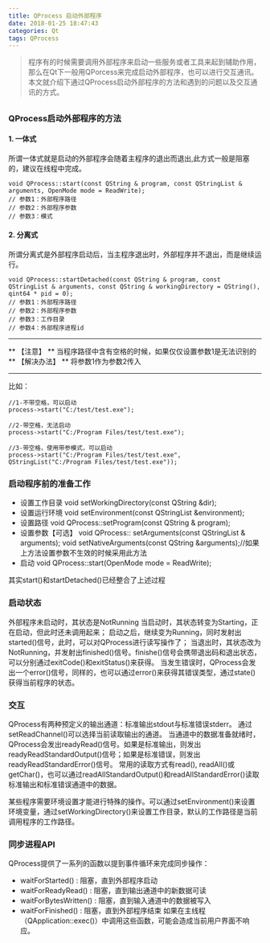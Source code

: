 ```yaml
---
title: QProcess 启动外部程序
date: 2018-01-25 18:47:43
categories: Qt
tags: QProcess
---
```


> 程序有的时候需要调用外部程序来启动一些服务或者工具来起到辅助作用，那么在Qt下一般用QPorcess来完成启动外部程序，也可以进行交互通讯。
> 本文就介绍下通过QProcess启动外部程序的方法和遇到的问题以及交互通讯的方式。

<!--more-->
## 

### QProcess启动外部程序的方法
#### 1. 一体式
所谓一体式就是启动的外部程序会随着主程序的退出而退出,此方式一般是阻塞的，建议在线程中完成。
```
void QProcess::start(const QString & program, const QStringList & arguments, OpenMode mode = ReadWrite);
// 参数1：外部程序路径
// 参数2：外部程序参数
// 参数3：模式
```
#### 2. 分离式
所谓分离式是外部程序启动后，当主程序退出时，外部程序并不退出，而是继续运行。
```
void QProcess::startDetached(const QString & program, const QStringList & arguments, const QString & workingDirectory = QString(), qint64 * pid = 0);
// 参数1：外部程序路径
// 参数2：外部程序参数
// 参数3：工作目录
// 参数4：外部程序进程id
```
****
** 【注意】 ** 当程序路径中含有空格的时候，如果仅仅设置参数1是无法识别的
** 【解决办法】 ** 将参数1作为参数2传入
****
比如：
```
//1-不带空格，可以启动
process->start("C:/test/test.exe");

//2-带空格，无法启动
process->start("C:/Program Files/test/test.exe");

//3-带空格，使用带参模式，可以启动
process->start("C:/Program Files/test/test.exe", QStringList("C:/Program Files/test/test.exe"));
```
### 启动程序前的准备工作
- 设置工作目录
void setWorkingDirectory(const QString &dir);
- 设置运行环境
void setEnvironment(const QStringList &environment);
- 设置路径
void QProcess::setProgram(const QString & program);
- 设置参数【可选】
void QProcess:: setArguments(const QStringList & arguments);
void setNativeArguments(const QString &arguments);//如果上方法设置参数不生效的时候采用此方法
- 启动
void QProcess::start(OpenMode mode = ReadWrite);

其实start()和startDetached()已经整合了上述过程

### 启动状态
外部程序未启动时，其状态是NotRunning
当启动时，其状态转变为Starting，正在启动，但此时还未调用起来；
启动之后，继续变为Running，同时发射出started()信号，此时，可以对QProcess进行读写操作了；
当退出时，其状态改为NotRunning，并发射出finished()信号。finishe()信号会携带退出码和退出状态，可以分别通过exitCode()和exitStatus()来获得。
当发生错误时，QProcess会发出一个error()信号，同样的，也可以通过error()来获得其错误类型，通过state()获得当前程序的状态。

### 交互
QProcess有两种预定义的输出通道：标准输出stdout与标准错误stderr。
通过setReadChannel()可以选择当前读取输出的通道。
当通道中的数据准备就绪时，QProcess会发出readyRead()信号。如果是标准输出，则发出readyReadStandardOutput()信号；如果是标准错误，则发出readyReadStandardError()信号。
常用的读取方式有read(), readAll()或getChar()，也可以通过readAllStandardOutput()和readAllStandardError()读取标准输出和标准错误通道中的数据。

某些程序需要环境设置才能进行特殊的操作。可以通过setEnvironment()来设置环境变量，通过setWorkingDirectory()来设置工作目录，默认的工作路径是当前调用程序的工作路径。

### 同步进程API
QProcess提供了一系列的函数以提到事件循环来完成同步操作：
- waitForStarted()          : 阻塞，直到外部程序启动
- waitForReadyRead()    : 阻塞，直到输出通道中的新数据可读
- waitForBytesWritten()  : 阻塞，直到输入通道中的数据被写入
- waitForFinished()        : 阻塞，直到外部程序结束
如果在主线程（QApplication::exec()）中调用这些函数，可能会造成当前用户界面不响应。